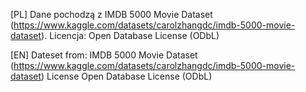 [PL]
Dane pochodzą z IMDB 5000 Movie Dataset (https://www.kaggle.com/datasets/carolzhangdc/imdb-5000-movie-dataset).
Licencja: Open Database License (ODbL)

[EN]
Dateset from: IMDB 5000 Movie Dataset  (https://www.kaggle.com/datasets/carolzhangdc/imdb-5000-movie-dataset)
License Open Database License (ODbL)

